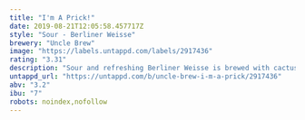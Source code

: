 ```yaml
---
title: "I'm A Prick!"
date: 2019-08-21T12:05:58.457717Z
style: "Sour - Berliner Weisse"
brewery: "Uncle Brew"
image: "https://labels.untappd.com/labels/2917436"
rating: "3.31"
description: "Sour and refreshing Berliner Weisse is brewed with cactus fruit to create the perfect balanced easy drinking beer with a pleasant fruitiness."
untappd_url: "https://untappd.com/b/uncle-brew-i-m-a-prick/2917436"
abv: "3.2"
ibu: "7"
robots: noindex,nofollow
---
```

